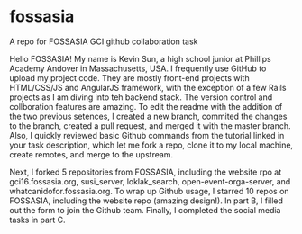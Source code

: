 # fossasia
A repo for FOSSASIA GCI github collaboration task

Hello FOSSASIA! My name is Kevin Sun, a high school junior at Phillips Academy Andover in Massachusetts, USA. I frequently use GitHub to upload my project code. They are mostly front-end projects with HTML/CSS/JS and AngularJS framework, with the exception of a few Rails projects as I am diving into teh backend stack. The version control and collboration features are amazing. To edit the readme with the addition of the two previous setences, I created a new branch, commited the changes to the branch, created a pull request, and merged it with the master branch. Also, I quickly reviewed basic Github commands from the tutorial linked in your task description, which let me fork a repo, clone it to my local machine, create remotes, and merge to the upstream.

Next, I forked 5 repositories from FOSSASIA, including the website rpo at gci16.fossasia.org, susi_server, loklak_search, open-event-orga-server, and whatcanidofor.fossasia.org. To wrap up Github usage, I starred 10 repos on FOSSASIA, including the website repo (amazing design!). In part B, I filled out the form to join the Github team. Finally, I completed the social media tasks in part C.




